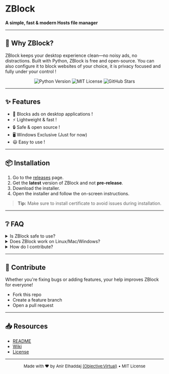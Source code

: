 <!-- ZBlock Modern Landing Page -->
# ZBlock
**A simple, fast & modern Hosts file manager**

---

## 🚀 Why ZBlock?
ZBlock keeps your desktop experience clean—no noisy ads, no distractions. Built with Python, ZBlock is free and open-source.
You can also configure it to block websites of your choice, it is privacy focused and fully under your control !

<div align="center">
  <img src="https://img.shields.io/badge/python-3.x-blue" alt="Python Version" />
  <img src="https://img.shields.io/badge/license-MIT-green" alt="MIT License" />
  <img src="https://img.shields.io/github/stars/ObjectiveVirtual/ZBlock?style=social" alt="GitHub Stars" />
</div>

---

## ✨ Features

- 🚫 Blocks ads on desktop applications !
- ⚡ Lightweight & fast !
- 🔒 Safe & open source !
- 🖥️ Windows Exclusive (Just for now)
- 😃 Easy to use !

---

## 📦 Installation

1. Go to the [releases](https://github.com/ObjectiveVirtual/ZBlock/releases) page.
2. Get the **latest** version of ZBlock and not **pre-release**.
3. Download the installer.
4. Open the installer and follow the on-screen instructions.

> **Tip:** Make sure to install certificate to avoid issues during installation.

---

## ❔ FAQ

<details>
  <summary>Is ZBlock safe to use?</summary>
  Yes! ZBlock is open source and free. It respects your privacy and is fully under your control.
</details>
<details>
  <summary>Does ZBlock work on Linux/Mac/Windows?</summary>
  No. ZBlock is not cross-platform yet. A linux version is coming soon, but don't expect a version for MacOS.
</details>
<details>
  <summary>How do I contribute?</summary>
  Pull requests and feedback are welcome! Grab the source code here: https://github.com/ObjectiveVirtual/ZBlock/blob/main/ZBlock_windows.py, improve it, then start a pull request. You can also just keep experimenting it and give your feedback about it and how can we improve it !
</details>

---

## 🤝 Contribute

Whether you're fixing bugs or adding features, your help improves ZBlock for everyone!
- Fork this repo
- Create a feature branch
- Open a pull request

---

## 📥 Resources
- [README](../README.md)
- [Wiki](https://github.com/ObjectiveVirtual/ZBlock/wiki)
- [License](../LICENSE)

---

<div align="center" style="font-size:small;">
  Made with ❤️ by Anir Elhaddaj <a href="https://github.com/ObjectiveVirtual">(Objective:Virtual)</a> • MIT License
</div>
